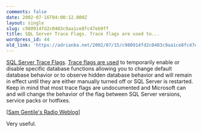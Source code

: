 ```yaml
---
comments: false
date: 2002-07-16T04:00:12.000Z
layout: single
slug: c980914fd2c0403c9aa1ce8fc47eb9ff
title: SQL Server Trace Flags. Trace flags are used to...
wordpress_id: 44
old_link: 'https://adrianba.net/2002/07/15/c980914fd2c0403c9aa1ce8fc47eb9ff/'
---
```

[SQL
Server Trace Flags](http://radio.weblogs.com/0105852/2002/07/15.html#a698).
[Trace
flags are used](http://www.devasp.net/Net/Articles/Randy/TraceFlags.asp) to temporarily enable or disable specific
database functions allowing you to change default database behavior
or to observe hidden database behavior and will remain in effect
until they are either manually turned off or SQL Server is
restarted. Keep in mind that most trace flags are undocumented and
Microsoft can and will change the behavior of the flag between SQL
Server versions, service packs or hotfixes.  

[[Sam Gentile's Radio
Weblog](http://radio.weblogs.com/0105852/)]

Very useful.

